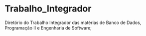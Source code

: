 # Trabalho_Integrador

Diretório do Trabalho Integrador das matérias de Banco de Dados, Programação II e Engenharia de Software;
